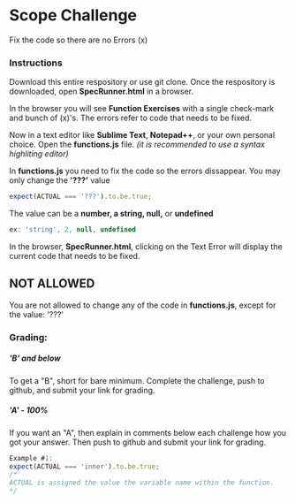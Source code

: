 # Scope Challenge
Fix the code so there are no Errors (x)

### Instructions
Download this entire respository or use git clone.
Once the respository is downloaded, open **SpecRunner.html** in a browser. 

In the browser you will see **Function Exercises** with a single check-mark and bunch of (x)'s. The errors refer to code that needs to be fixed.

Now in a text editor like **Sublime Text**, **Notepad++**, or your own personal choice. Open the **functions.js** file. _(it is recommended to use a syntax highliting editor)_

In **functions.js** you need to fix the code so the errors dissappear. You may only change the **'???'** value

```javascript
expect(ACTUAL === '???').to.be.true;
```

The value can be a **number, a string, null,** or **undefined**

```javascript
ex: 'string', 2, null, undefined
```

In the browser, **SpecRunner.html**, clicking on the Text Error will display the current code that needs to be fixed. 

## NOT ALLOWED
You are not allowed to change any of the code in **functions.js**, except for the value: '???'

### Grading:
##### 'B' and below
To get a "B", short for bare minimum. Complete the challenge, push to github, and submit your link for grading.

##### 'A' - 100%
If you want an "A", then explain in comments below each challenge how you got your answer. Then push to github and submit your link for grading.

```javascript
Example #1:
expect(ACTUAL === 'inner').to.be.true;
/* 
ACTUAL is assigned the value the variable name within the function.
*/
```